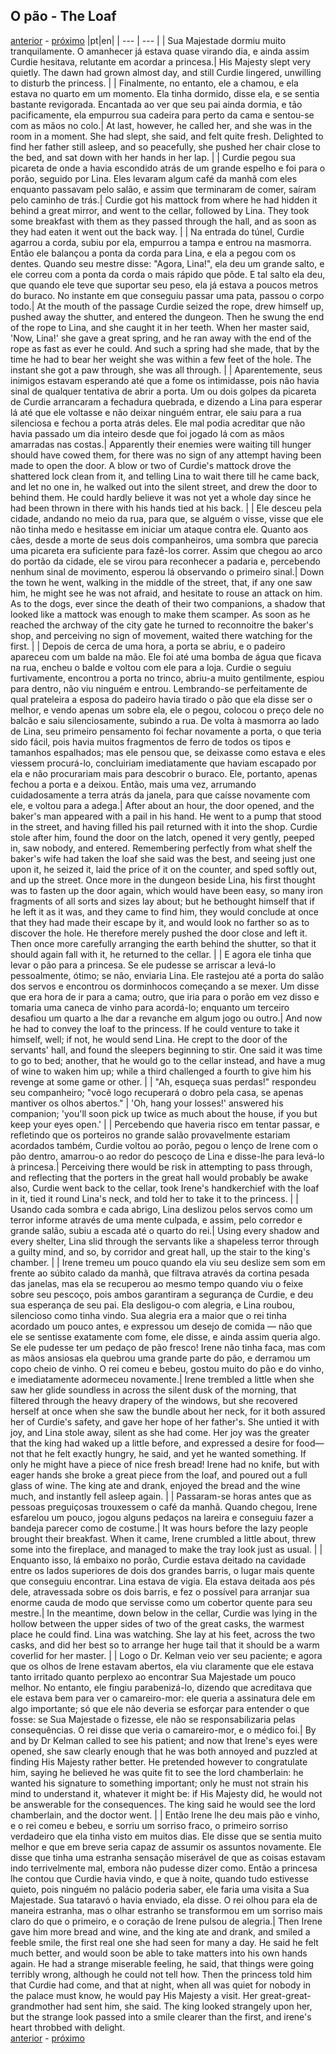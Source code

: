 ## O pão - The Loaf
[anterior](./chapter-20.md) - [próximo](./chapter-22.md)
|pt|en|
| --- | --- |
| Sua Majestade dormiu muito tranquilamente. O amanhecer já estava quase virando dia, e ainda assim Curdie hesitava, relutante em acordar a princesa.| His Majesty slept very quietly. The dawn had grown almost day, and still Curdie lingered, unwilling to disturb the princess. |
| Finalmente, no entanto, ele a chamou, e ela estava no quarto em um momento. Ela tinha dormido, disse ela, e se sentia bastante revigorada. Encantada ao ver que seu pai ainda dormia, e tão pacificamente, ela empurrou sua cadeira para perto da cama e sentou-se com as mãos no colo.| At last, however, he called her, and she was in the room in a moment. She had slept, she said, and felt quite fresh. Delighted to find her father still asleep, and so peacefully, she pushed her chair close to the bed, and sat down with her hands in her lap. |
| Curdie pegou sua picareta de onde a havia escondido atrás de um grande espelho e foi para o porão, seguido por Lina. Eles levaram algum café da manhã com eles enquanto passavam pelo salão, e assim que terminaram de comer, saíram pelo caminho de trás.| Curdie got his mattock from where he had hidden it behind a great mirror, and went to the cellar, followed by Lina. They took some breakfast with them as they passed through the hall, and as soon as they had eaten it went out the back way. |
| Na entrada do túnel, Curdie agarrou a corda, subiu por ela, empurrou a tampa e entrou na masmorra. Então ele balançou a ponta da corda para Lina, e ela a pegou com os dentes. Quando seu mestre disse: "Agora, Lina!", ela deu um grande salto, e ele correu com a ponta da corda o mais rápido que pôde. E tal salto ela deu, que quando ele teve que suportar seu peso, ela já estava a poucos metros do buraco. No instante em que conseguiu passar uma pata, passou o corpo todo.| At the mouth of the passage Curdie seized the rope, drew himself up, pushed away the shutter, and entered the dungeon. Then he swung the end of the rope to Lina, and she caught it in her teeth. When her master said, 'Now, Lina!' she gave a great spring, and he ran away with the end of the rope as fast as ever he could. And such a spring had she made, that by the time he had to bear her weight she was within a few feet of the hole. The instant she got a paw through, she was all through. |
| Aparentemente, seus inimigos estavam esperando até que a fome os intimidasse, pois não havia sinal de qualquer tentativa de abrir a porta. Um ou dois golpes da picareta de Curdie arrancaram a fechadura quebrada, e dizendo a Lina para esperar lá até que ele voltasse e não deixar ninguém entrar, ele saiu para a rua silenciosa e fechou a porta atrás deles. Ele mal podia acreditar que não havia passado um dia inteiro desde que foi jogado lá com as mãos amarradas nas costas.| Apparently their enemies were waiting till hunger should have cowed them, for there was no sign of any attempt having been made to open the door. A blow or two of Curdie's mattock drove the shattered lock clean from it, and telling Lina to wait there till he came back, and let no one in, he walked out into the silent street, and drew the door to behind them. He could hardly believe it was not yet a whole day since he had been thrown in there with his hands tied at his back. |
| Ele desceu pela cidade, andando no meio da rua, para que, se alguém o visse, visse que ele não tinha medo e hesitasse em iniciar um ataque contra ele. Quanto aos cães, desde a morte de seus dois companheiros, uma sombra que parecia uma picareta era suficiente para fazê-los correr. Assim que chegou ao arco do portão da cidade, ele se virou para reconhecer a padaria e, percebendo nenhum sinal de movimento, esperou lá observando o primeiro sinal.| Down the town he went, walking in the middle of the street, that, if any one saw him, he might see he was not afraid, and hesitate to rouse an attack on him. As to the dogs, ever since the death of their two companions, a shadow that looked like a mattock was enough to make them scamper. As soon as he reached the archway of the city gate he turned to reconnoitre the baker's shop, and perceiving no sign of movement, waited there watching for the first. |
| Depois de cerca de uma hora, a porta se abriu, e o padeiro apareceu com um balde na mão. Ele foi até uma bomba de água que ficava na rua, encheu o balde e voltou com ele para a loja. Curdie o seguiu furtivamente, encontrou a porta no trinco, abriu-a muito gentilmente, espiou para dentro, não viu ninguém e entrou. Lembrando-se perfeitamente de qual prateleira a esposa do padeiro havia tirado o pão que ela disse ser o melhor, e vendo apenas um sobre ela, ele o pegou, colocou o preço dele no balcão e saiu silenciosamente, subindo a rua. De volta à masmorra ao lado de Lina, seu primeiro pensamento foi fechar novamente a porta, o que teria sido fácil, pois havia muitos fragmentos de ferro de todos os tipos e tamanhos espalhados; mas ele pensou que, se deixasse como estava e eles viessem procurá-lo, concluiriam imediatamente que haviam escapado por ela e não procurariam mais para descobrir o buraco. Ele, portanto, apenas fechou a porta e a deixou. Então, mais uma vez, arrumando cuidadosamente a terra atrás da janela, para que caísse novamente com ele, e voltou para a adega.| After about an hour, the door opened, and the baker's man appeared with a pail in his hand. He went to a pump that stood in the street, and having filled his pail returned with it into the shop. Curdie stole after him, found the door on the latch, opened it very gently, peeped in, saw nobody, and entered. Remembering perfectly from what shelf the baker's wife had taken the loaf she said was the best, and seeing just one upon it, he seized it, laid the price of it on the counter, and sped softly out, and up the street. Once more in the dungeon beside Lina, his first thought was to fasten up the door again, which would have been easy, so many iron fragments of all sorts and sizes lay about; but he bethought himself that if he left it as it was, and they came to find him, they would conclude at once that they had made their escape by it, and would look no farther so as to discover the hole. He therefore merely pushed the door close and left it. Then once more carefully arranging the earth behind the shutter, so that it should again fall with it, he returned to the cellar. |
| E agora ele tinha que levar o pão para a princesa. Se ele pudesse se arriscar a levá-lo pessoalmente, ótimo; se não, enviaria Lina. Ele rastejou até a porta do salão dos servos e encontrou os dorminhocos começando a se mexer. Um disse que era hora de ir para a cama; outro, que iria para o porão em vez disso e tomaria uma caneca de vinho para acordá-lo; enquanto um terceiro desafiou um quarto a lhe dar a revanche em algum jogo ou outro.| And now he had to convey the loaf to the princess. If he could venture to take it himself, well; if not, he would send Lina. He crept to the door of the servants' hall, and found the sleepers beginning to stir. One said it was time to go to bed; another, that he would go to the cellar instead, and have a mug of wine to waken him up; while a third challenged a fourth to give him his revenge at some game or other. |
| "Ah, esqueça suas perdas!" respondeu seu companheiro; "você logo recuperará o dobro pela casa, se apenas mantiver os olhos abertos." | 'Oh, hang your losses!' answered his companion; 'you'll soon pick up twice as much about the house, if you but keep your eyes open.' |
| Percebendo que haveria risco em tentar passar, e refletindo que os porteiros no grande salão provavelmente estariam acordados também, Curdie voltou ao porão, pegou o lenço de Irene com o pão dentro, amarrou-o ao redor do pescoço de Lina e disse-lhe para levá-lo à princesa.| Perceiving there would be risk in attempting to pass through, and reflecting that the porters in the great hall would probably be awake also, Curdie went back to the cellar, took Irene's handkerchief with the loaf in it, tied it round Lina's neck, and told her to take it to the princess. |
| Usando cada sombra e cada abrigo, Lina deslizou pelos servos como um terror informe através de uma mente culpada, e assim, pelo corredor e grande salão, subiu a escada até o quarto do rei.| Using every shadow and every shelter, Lina slid through the servants like a shapeless terror through a guilty mind, and so, by corridor and great hall, up the stair to the king's chamber. |
| Irene tremeu um pouco quando ela viu seu deslize sem som em frente ao súbito calado da manhã, que filtrava através da cortina pesada das janelas, mas ela se recuperou ao mesmo tempo quando viu o feixe sobre seu pescoço, pois ambos garantiram a segurança de Curdie, e deu sua esperança de seu pai. Ela desligou-o com alegria, e Lina roubou, silencioso como tinha vindo. Sua alegria era a maior que o rei tinha acordado um pouco antes, e expressou um desejo de comida — não que ele se sentisse exatamente com fome, ele disse, e ainda assim queria algo. Se ele pudesse ter um pedaço de pão fresco! Irene não tinha faca, mas com as mãos ansiosas ela quebrou uma grande parte do pão, e derramou um copo cheio de vinho. O rei comeu e bebeu, gostou muito do pão e do vinho, e imediatamente adormeceu novamente.| Irene trembled a little when she saw her glide soundless in across the silent dusk of the morning, that filtered through the heavy drapery of the windows, but she recovered herself at once when she saw the bundle about her neck, for it both assured her of Curdie's safety, and gave her hope of her father's. She untied it with joy, and Lina stole away, silent as she had come. Her joy was the greater that the king had waked up a little before, and expressed a desire for food—not that he felt exactly hungry, he said, and yet he wanted something. If only he might have a piece of nice fresh bread! Irene had no knife, but with eager hands she broke a great piece from the loaf, and poured out a full glass of wine. The king ate and drank, enjoyed the bread and the wine much, and instantly fell asleep again. |
| Passaram-se horas antes que as pessoas preguiçosas trouxessem o café da manhã. Quando chegou, Irene esfarelou um pouco, jogou alguns pedaços na lareira e conseguiu fazer a bandeja parecer como de costume.| It was hours before the lazy people brought their breakfast. When it came, Irene crumbled a little about, threw some into the fireplace, and managed to make the tray look just as usual. |
| Enquanto isso, lá embaixo no porão, Curdie estava deitado na cavidade entre os lados superiores de dois dos grandes barris, o lugar mais quente que conseguiu encontrar. Lina estava de vigia. Ela estava deitada aos pés dele, atravessada sobre os dois barris, e fez o possível para arranjar sua enorme cauda de modo que servisse como um cobertor quente para seu mestre.| In the meantime, down below in the cellar, Curdie was lying in the hollow between the upper sides of two of the great casks, the warmest place he could find. Lina was watching. She lay at his feet, across the two casks, and did her best so to arrange her huge tail that it should be a warm coverlid for her master. |
| Logo o Dr. Kelman veio ver seu paciente; e agora que os olhos de Irene estavam abertos, ela viu claramente que ele estava tanto irritado quanto perplexo ao encontrar Sua Majestade um pouco melhor. No entanto, ele fingiu parabenizá-lo, dizendo que acreditava que ele estava bem para ver o camareiro-mor: ele queria a assinatura dele em algo importante; só que ele não deveria se esforçar para entender o que fosse: se Sua Majestade o fizesse, ele não se responsabilizaria pelas consequências. O rei disse que veria o camareiro-mor, e o médico foi.| By and by Dr Kelman called to see his patient; and now that Irene's eyes were opened, she saw clearly enough that he was both annoyed and puzzled at finding His Majesty rather better. He pretended however to congratulate him, saying he believed he was quite fit to see the lord chamberlain: he wanted his signature to something important; only he must not strain his mind to understand it, whatever it might be: if His Majesty did, he would not be answerable for the consequences. The king said he would see the lord chamberlain, and the doctor went. |
| Então Irene lhe deu mais pão e vinho, e o rei comeu e bebeu, e sorriu um sorriso fraco, o primeiro sorriso verdadeiro que ela tinha visto em muitos dias. Ele disse que se sentia muito melhor e que em breve seria capaz de assumir os assuntos novamente. Ele disse que tinha uma estranha sensação miserável de que as coisas estavam indo terrivelmente mal, embora não pudesse dizer como. Então a princesa lhe contou que Curdie havia vindo, e que à noite, quando tudo estivesse quieto, pois ninguém no palácio poderia saber, ele faria uma visita a Sua Majestade. Sua tataravó o havia enviado, ela disse. O rei olhou para ela de maneira estranha, mas o olhar estranho se transformou em um sorriso mais claro do que o primeiro, e o coração de Irene pulsou de alegria.| Then Irene gave him more bread and wine, and the king ate and drank, and smiled a feeble smile, the first real one she had seen for many a day. He said he felt much better, and would soon be able to take matters into his own hands again. He had a strange miserable feeling, he said, that things were going terribly wrong, although he could not tell how. Then the princess told him that Curdie had come, and that at night, when all was quiet for nobody in the palace must know, he would pay His Majesty a visit. Her great-great-grandmother had sent him, she said. The king looked strangely upon her, but the strange look passed into a smile clearer than the first, and irene's heart throbbed with delight.                                                                            
[anterior](./chapter-20.md) - [próximo](./chapter-22.md)
